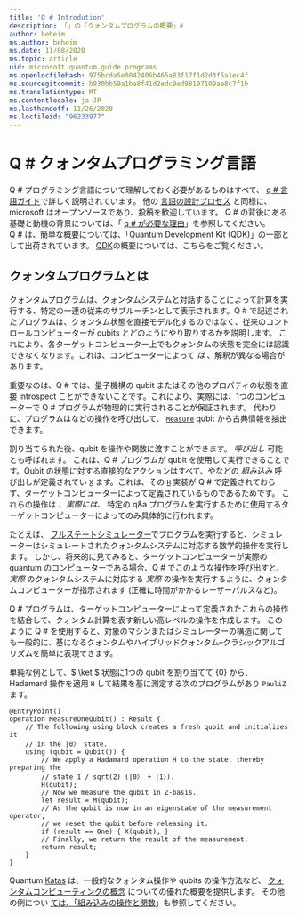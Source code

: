 ```yaml
---
title: 'Q # Introdution'
description: 「」の「クォンタムプログラムの概要」#
author: beheim
ms.author: beheim
ms.date: 11/08/2020
ms.topic: article
uid: microsoft.quantum.guide.programs
ms.openlocfilehash: 975bcda5e0042406b465a83f17f1d2d3f5a1ec4f
ms.sourcegitcommit: b930bb59a1ba8f41d2edc9ed98197109aa8c7f1b
ms.translationtype: MT
ms.contentlocale: ja-JP
ms.lasthandoff: 11/26/2020
ms.locfileid: "96233977"
---
```

# <a name="q-quantum-programming-language"></a>Q # クォンタムプログラミング言語

Q # プログラミング言語について理解しておく必要があるものはすべて、 [q # 言語ガイド](xref:microsoft.quantum.qsharp.index)で詳しく説明されています。 他の [言語の設計プロセス](https://github.com/microsoft/qsharp-language#q-language-and-core-libraries-design) と同様に、microsoft はオープンソースであり、投稿を歓迎しています。
Q # の背後にある基礎と動機の背景については、「 [q # が必要な理由](https://devblogs.microsoft.com/qsharp/why-do-we-need-q/)」を参照してください。  
Q # は、簡単な概要については、「Quantum Development Kit (QDK)」の一部として出荷されています。 [QDK](xref:microsoft.quantum.overview.q-sharp)の概要については、こちらをご覧ください。 

## <a name="what-is-a-quantum-program"></a>クォンタムプログラムとは

クォンタムプログラムは、クォンタムシステムと対話することによって計算を実行する、特定の一連の従来のサブルーチンとして表示されます。Q # で記述されたプログラムは、クォンタム状態を直接モデル化するのではなく、従来のコントロールコンピューターが qubits とどのようにやり取りするかを説明します。
これにより、各ターゲットコンピューター上でもクォンタムの状態を完全には認識できなくなります。これは、コンピューターによって *は* 、解釈が異なる場合があります。 

重要なのは、Q # では、量子機構の qubit またはその他のプロパティの状態を直接 introspect ことができないことです。これにより、実際には、1つのコンピューターで Q # プログラムが物理的に実行されることが保証されます。
代わりに、プログラムはなどの操作を呼び出して、 [`Measure`](xref:Microsoft.Quantum.Intrinsic.Measure) qubit から古典情報を抽出できます。

割り当てられた後、qubit を操作や関数に渡すことができます。 *呼び出し* 可能とも呼ばれます。 これは、Q # プログラムが qubit を使用して実行できることです。Qubit の状態に対する直接的なアクションはすべて、やなどの *組み込み* 呼び出しが定義されてい [`X`](xref:Microsoft.Quantum.Intrinsic.X) ます。これは、その [`H`](xref:Microsoft.Quantum.Intrinsic.H) 実装が Q # で定義されておらず、ターゲットコンピューターによって定義されているものであるためです。 これらの操作は *、実際には、* 特定の q&a プログラムを実行するために使用するターゲットコンピューターによってのみ具体的に行われます。

たとえば、 [フルステートシミュレーター](xref:microsoft.quantum.machines.full-state-simulator)でプログラムを実行すると、シミュレーターはシミュレートされたクォンタムシステムに対応する数学的操作を実行します。
しかし、将来的に見てみると、ターゲットコンピューターが実際の quantum のコンピューターである場合、Q # でこのような操作を呼び出すと、*実際* のクォンタムシステムに対応する *実際* の操作を実行するように、クォンタムコンピューターが指示されます (正確に時間がかかるレーザーパルスなど)。

Q # プログラムは、ターゲットコンピューターによって定義されたこれらの操作を結合して、クォンタム計算を表す新しい高レベルの操作を作成します。
このように Q # を使用すると、対象のマシンまたはシミュレーターの構造に関しても一般的に、基になるクォンタムやハイブリッドクォンタム–クラシックアルゴリズムを簡単に表現できます。

単純な例として、$ \ket $ 状態に1つの qubit を割り当てて {0} から、Hadamard 操作を適用 `H` して結果を基に測定する次のプログラムがあり `PauliZ` ます。

```qsharp
@EntryPoint()
operation MeasureOneQubit() : Result {
    // The following using block creates a fresh qubit and initializes it
    // in the |0〉 state.
    using (qubit = Qubit()) {
        // We apply a Hadamard operation H to the state, thereby preparing the
        // state 1 / sqrt(2) (|0〉 + |1〉).
        H(qubit);
        // Now we measure the qubit in Z-basis.
        let result = M(qubit);
        // As the qubit is now in an eigenstate of the measurement operator,
        // we reset the qubit before releasing it.
        if (result == One) { X(qubit); }
        // Finally, we return the result of the measurement.
        return result;
    }
}
```

Quantum [Katas](https://github.com/microsoft/QuantumKatas#introduction) は、一般的なクォンタム操作や qubits の操作方法など、 [クォンタムコンピューティングの概念](https://github.com/microsoft/QuantumKatas#quantum-computing-concepts-qubits-and-gates) についての優れた概要を提供します。 その他の例につい [ては、「組み込みの操作と関数](xref:microsoft.quantum.libraries.standard.prelude)」も参照してください。



